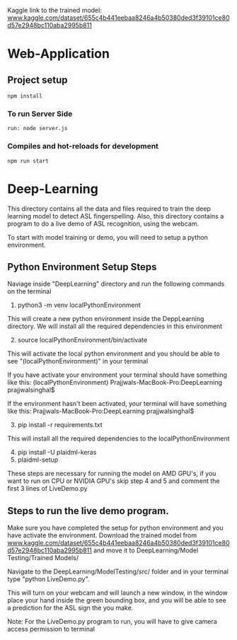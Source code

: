 Kaggle link to the trained model: www.kaggle.com/dataset/655c4b441eebaa8246a4b50380ded3f39101ce80d57e2948bc110aba2995b811


# Web-Application

## Project setup

```
npm install
```

### To run Server Side

```
run: node server.js

```

### Compiles and hot-reloads for development

```
npm run start
```


# Deep-Learning

This directory contains all the data and files required to train the deep learning model to detect ASL fingerspelling.
Also, this directory contains a program to do a live demo of ASL recognition, using the webcam.

To start with model training or demo, you will need to setup a python environment.

## Python Environment Setup Steps

Naviage inside "DeepLearning" directory and run the following commands on the terminal

1. python3 -m venv localPythonEnvironment

This will create a new python environment inside the DeppLearning directory.
We will install all the required dependencies in this environment

2. source localPythonEnvironment/bin/activate

This will activate the local python environment and you should be able to see "(localPythonEnvironment)" in your terminal

If you have activate your environment your terminal should have something like this:
(localPythonEnvironment) Prajjwals-MacBook-Pro:DeepLearning prajjwalsinghal$ 

If the environment hasn't been activated, your terminal will have something like this:
Prajjwals-MacBook-Pro:DeepLearning prajjwalsinghal$ 

3. pip install -r requirements.txt

This will install all the required dependencies to the localPythonEnvironment

4. pip install -U plaidml-keras
5. plaidml-setup

These steps are necessary for running the model on AMD GPU's, if you want to run on CPU or NVIDIA GPU's skip step 4 and 5 and comment the first 3 lines of LiveDemo.py

## Steps to run the live demo program.

Make sure you have completed the setup for python environment and you have activate the environment.
Download the trained model from www.kaggle.com/dataset/655c4b441eebaa8246a4b50380ded3f39101ce80d57e2948bc110aba2995b811 and move it to DeepLearning/Model Testing/Trained Models/

Navigate to the DeepLearning/ModelTesting/src/ folder and in your terminal type "python LiveDemo.py".

This will turn on your webcam and will launch a new window, in the window place your hand inside the green bounding box, and you will be able to see a prediction for the ASL sign the you make.

Note: For the LiveDemo.py program to run, you will have to give camera access permission to terminal
